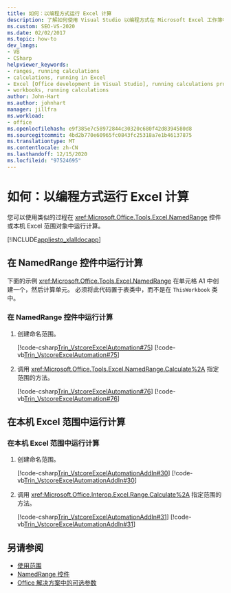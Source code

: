 ```yaml
---
title: 如何：以编程方式运行 Excel 计算
description: 了解如何使用 Visual Studio 以编程方式在 Microsoft Excel 工作簿中运行计算。
ms.custom: SEO-VS-2020
ms.date: 02/02/2017
ms.topic: how-to
dev_langs:
- VB
- CSharp
helpviewer_keywords:
- ranges, running calculations
- calculations, running in Excel
- Excel [Office development in Visual Studio], running calculations programmatically
- workbooks, running calculations
author: John-Hart
ms.author: johnhart
manager: jillfra
ms.workload:
- office
ms.openlocfilehash: e9f385e7c58972844c30320c680f42d8394580d8
ms.sourcegitcommit: 4bd2b770e60965fc0843fc25318a7e1b46137875
ms.translationtype: MT
ms.contentlocale: zh-CN
ms.lasthandoff: 12/15/2020
ms.locfileid: "97524695"
---
```

# <a name="how-to-programmatically-run-excel-calculations"></a>如何：以编程方式运行 Excel 计算
  您可以使用类似的过程在 <xref:Microsoft.Office.Tools.Excel.NamedRange> 控件或本机 Excel 范围对象中运行计算。

 [!INCLUDE[appliesto_xlalldocapp](../vsto/includes/appliesto-xlalldocapp-md.md)]

## <a name="run-calculations-in-a-namedrange-control"></a>在 NamedRange 控件中运行计算
 下面的示例 <xref:Microsoft.Office.Tools.Excel.NamedRange> 在单元格 A1 中创建一个，然后计算单元。 必须将此代码置于表类中，而不是在 `ThisWorkbook` 类中。

### <a name="to-run-calculations-in-a-namedrange-control"></a>在 NamedRange 控件中运行计算

1. 创建命名范围。

     [!code-csharp[Trin_VstcoreExcelAutomation#75](../vsto/codesnippet/CSharp/Trin_VstcoreExcelAutomationCS/Sheet1.cs#75)]
     [!code-vb[Trin_VstcoreExcelAutomation#75](../vsto/codesnippet/VisualBasic/Trin_VstcoreExcelAutomation/Sheet1.vb#75)]

2. 调用 <xref:Microsoft.Office.Tools.Excel.NamedRange.Calculate%2A> 指定范围的方法。

     [!code-csharp[Trin_VstcoreExcelAutomation#76](../vsto/codesnippet/CSharp/Trin_VstcoreExcelAutomationCS/Sheet1.cs#76)]
     [!code-vb[Trin_VstcoreExcelAutomation#76](../vsto/codesnippet/VisualBasic/Trin_VstcoreExcelAutomation/Sheet1.vb#76)]

## <a name="run-calculations-in-a-native-excel-range"></a>在本机 Excel 范围中运行计算

### <a name="to-run-calculations-in-a-native-excel-range"></a>在本机 Excel 范围中运行计算

1. 创建命名范围。

     [!code-csharp[Trin_VstcoreExcelAutomationAddIn#30](../vsto/codesnippet/CSharp/trin_vstcoreexcelautomationaddin/ThisAddIn.cs#30)]
     [!code-vb[Trin_VstcoreExcelAutomationAddIn#30](../vsto/codesnippet/VisualBasic/trin_vstcoreexcelautomationaddin/ThisAddIn.vb#30)]

2. 调用 <xref:Microsoft.Office.Interop.Excel.Range.Calculate%2A> 指定范围的方法。

     [!code-csharp[Trin_VstcoreExcelAutomationAddIn#31](../vsto/codesnippet/CSharp/trin_vstcoreexcelautomationaddin/ThisAddIn.cs#31)]
     [!code-vb[Trin_VstcoreExcelAutomationAddIn#31](../vsto/codesnippet/VisualBasic/trin_vstcoreexcelautomationaddin/ThisAddIn.vb#31)]

## <a name="see-also"></a>另请参阅
- [使用范围](../vsto/working-with-ranges.md)
- [NamedRange 控件](../vsto/namedrange-control.md)
- [Office 解决方案中的可选参数](../vsto/optional-parameters-in-office-solutions.md)
